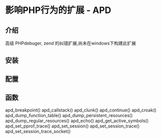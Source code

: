 # 影响PHP行为的扩展 - APD

## 介绍

高级 PHPdebuger, zend 的纠错扩展,尚未在windows下构建此扩展


## 安装



## 配置



## 函数 

apd_breakpoint()
apd_callstack()
apd_clunk()
apd_continue()
apd_croak()
apd_dump_function_table()
apd_dump_persistent_resources()
apd_dump_regular_resources()
apd_echo()
apd_get_active_symbols()
apd_set_pprof_trace()
apd_set_session()
apd_set_session_trace()
apd_set_session_trace_socket()